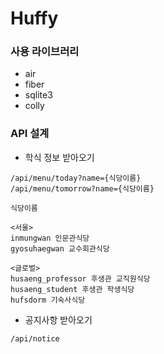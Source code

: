# Huffy

### 사용 라이브러리

- air
- fiber
- sqlite3
- colly

### API 설계

- 학식 정보 받아오기
```
/api/menu/today?name={식당이름}
/api/menu/tomorrow?name={식당이름}
```

```
식당이름

<서울>
inmungwan 인문관식당
gyosuhaegwan 교수회관식당

<글로벌>
husaeng_professor 후생관 교직원식당
husaeng_student 후생관 학생식당
hufsdorm 기숙사식당
```

- 공지사항 받아오기
```
/api/notice
```